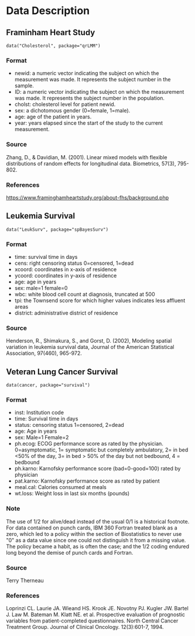 # Data Description

## Framinham Heart Study
```
data("Cholesterol", package="qrLMM")

```

### Format

- newid: a numeric vector indicating the subject on which the measurement was made. It represents the subject number in the sample.
- ID: a numeric vector indicating the subject on which the measurement was made. It represents the subject number in the population.
- cholst: cholesterol level for patient newid.
- sex: a dichotomous gender (0=female, 1=male).
- age: age of the patient in years.
- year: years elapsed since the start of the study to the current measurement.

### Source
Zhang, D., & Davidian, M. (2001). Linear mixed models with flexible distributions of random effects for longitudinal data. Biometrics, 57(3), 795-802.

### References
https://www.framinghamheartstudy.org/about-fhs/background.php



## Leukemia Survival
```
data("LeukSurv", package="spBayesSurv")

```
### Format

- time:	survival time in days
- cens:	right censoring status 0=censored, 1=dead
- xcoord:	coordinates in x-axis of residence
- ycoord:	coordinates in y-axis of residence
- age:	age in years
- sex:	male=1 female=0
- wbc:	white blood cell count at diagnosis, truncated at 500
- tpi:	the Townsend score for which higher values indicates less affluent areas
- district:	administrative district of residence

### Source
Henderson, R., Shimakura, S., and Gorst, D. (2002), Modeling spatial variation in leukemia survival data, Journal of the American Statistical Association, 97(460), 965-972.


## Veteran Lung Cancer Survival

```
data(cancer, package="survival")
```
### Format

- inst:	Institution code
- time:	Survival time in days
- status:	censoring status 1=censored, 2=dead
- age:	Age in years
- sex:	Male=1 Female=2
- ph.ecog:	ECOG performance score as rated by the physician. 0=asymptomatic, 1= symptomatic but completely ambulatory, 2= in bed <50% of the day, 3= in bed > 50% of the day but not bedbound, 4 = bedbound
- ph.karno:	Karnofsky performance score (bad=0-good=100) rated by physician
- pat.karno:	Karnofsky performance score as rated by patient
- meal.cal:	Calories consumed at meals
- wt.loss:	Weight loss in last six months (pounds)

### Note
The use of 1/2 for alive/dead instead of the usual 0/1 is a historical footnote. For data contained on punch cards, IBM 360 Fortran treated blank as a zero, which led to a policy within the section of Biostatistics to never use "0" as a data value since one could not distinguish it from a missing value. The policy became a habit, as is often the case; and the 1/2 coding endured long beyond the demise of punch cards and Fortran.

### Source
Terry Therneau

### References
Loprinzi CL. Laurie JA. Wieand HS. Krook JE. Novotny PJ. Kugler JW. Bartel J. Law M. Bateman M. Klatt NE. et al. Prospective evaluation of prognostic variables from patient-completed questionnaires. North Central Cancer Treatment Group. Journal of Clinical Oncology. 12(3):601-7, 1994.

